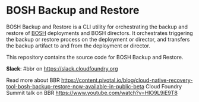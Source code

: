 # BOSH Backup and Restore

BOSH Backup and Restore is a CLI utility for orchestrating the backup and restore of [BOSH](https://bosh.io/) deployments and BOSH directors. It orchestrates triggering the backup or restore process on the deployment or director, and transfers the backup artifact to and from the deployment or director.

This repository contains the source code for BOSH Backup and Restore.

**Slack**: #bbr on https://slack.cloudfoundry.org

Read more about BBR https://content.pivotal.io/blog/cloud-native-recovery-tool-bosh-backup-restore-now-available-in-public-beta
Cloud Foundry Summit talk on BBR https://www.youtube.com/watch?v=HlO9L9iE9T8

